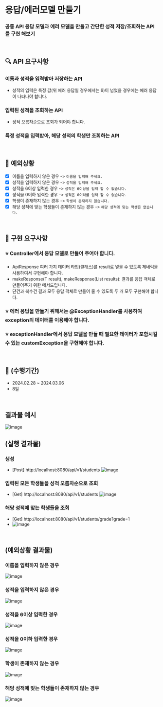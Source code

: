 # 응답/에러모델 만들기

### 공통 API 응답 모델과 에러 모델을 만들고 간단한 성적 저장/조회하는 API를 구현 해보기
<br>

## 🔍 API 요구사항

### 이름과 성적을 입력받아 저장하는 API
* 성적의 입력은 특정 값(위 에러 응답일 경우에서는 6)이 넘었을 경우에는 에러 응답이 나타나야 합니다.

### 입력된 성적을 조회하는 API
* 성적 오름차순으로 조회가 되어야 합니다.

### 특정 성적을 입력받아, 해당 성적의 학생만 조회하는 API

<br>

## 🚨 예외상황
- [x] 이름을 입력하지 않은 경우 -> `이름을 입력해 주세요.`
- [x] 성적을 입력하지 않은 경우 -> `성적을 입력해 주세요.`
- [x] 성적을 6이상 입력한 경우 -> `성적은 6이상을 입력 할 수 없습니다.`
- [x] 성적을 0이하 입력한 경우 -> `성적은 0이하를 입력 할 수 없습니다.`
- [x] 학생이 존재하지 않는 경우 -> `학생이 존재하지 않습니다.`
- [x] 해당 성적에 맞는 학생들이 존재하지 않는 경우 -> `해당 성적에 맞는 학생은 없습니다.`
<br>

## 🚀 구현 요구사항
### ⭐️ Controller에서 응답 모델로 만들어 주어야 합니다.
* ApiResponse<T> 여러 가지 데이터 타입(클래스)를 result로 넣을 수 있도록 제네릭을 사용하여서 구현해야 합니다.
* makeResponse(T result), makeResponse(List<T> results): 결과를 응답 객체로 만들어주기 위한 메서드입니다.
* 단건과 복수건 결과 모두 응답 객체로 만들어 줄 수 있도록 두 개 모두 구현해야 합니다.
### ⭐️ 에러 응답을 만들기 위해서는 @ExceptionHandler를 사용하여 exception의 데이터를 이용해야 합니다.
### ⭐️ exceptionHandler에서 응답 모델을 만들 때 필요한 데이터가 포함시킬 수 있는 customException을 구현해야 합니다.

<br>

## 🎯 (수행기간)
* 2024.02.28 ~ 2024.03.06
* 8일
<br>

## 결과물 예시 

![image](https://github.com/ChangMinPark2/java-shoppingBasket-PBL/assets/110027004/122b0773-0b08-477c-82c4-2bb9170ea220)


## (실행 결과물)

### 생성
* [Post] http://localhost:8080/api/v1/students
![image](https://github.com/ChangMinPark2/java-shoppingBasket-PBL/assets/110027004/d4c2a994-f68d-402b-ab91-cbb5a79f9916)

### 입력된 모든 학생들을 성적 오름차순으로 조회
* [Get] http://localhost:8080/api/v1/students
![image](https://github.com/ChangMinPark2/java-shoppingBasket-PBL/assets/110027004/598282db-cc5f-4f2f-96a7-1705894bba4d)

### 해당 성적에 맞는 학생들을 조회
* [Get] http://localhost:8080/api/v1/students/grade?grade=1
* ![image](https://github.com/ChangMinPark2/java-shoppingBasket-PBL/assets/110027004/f3aa8b63-d01f-4af0-8e8a-4b9c17b1afec)



<br>

## (예외상황 결과물)

### 이름을 입력하지 않은 경우
![image](https://github.com/ChangMinPark2/java-shoppingBasket-PBL/assets/110027004/28c7520a-32d0-49f4-8b21-8c76698bfb7e)

### 성적을 입력하지 않은 경우
![image](https://github.com/ChangMinPark2/java-shoppingBasket-PBL/assets/110027004/4d1cad97-eec4-4cb4-8d2e-e01256676e4f)

### 성적을 6이상 입력한 경우
![image](https://github.com/ChangMinPark2/java-shoppingBasket-PBL/assets/110027004/507736f5-1903-4666-91d9-2c1bc80ade31)

### 성적을 0이하 입력한 경우
![image](https://github.com/ChangMinPark2/java-shoppingBasket-PBL/assets/110027004/70faaa3e-e33b-4da2-b84c-67303e006764)

### 학생이 존재하지 않는 경우
![image](https://github.com/ChangMinPark2/java-shoppingBasket-PBL/assets/110027004/604044d3-3a9f-427d-8594-284e0191dfe7)

### 해당 성적에 맞는 학생들이 존재하지 않는 경우
![image](https://github.com/ChangMinPark2/java-shoppingBasket-PBL/assets/110027004/97ac1aee-7f5d-4543-bfda-f84fd323c176)




